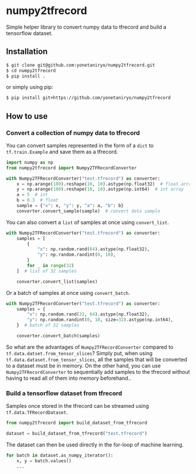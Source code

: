 # numpy2tfrecord

Simple helper library to convert numpy data to tfrecord and build a tensorflow dataset.

## Installation
```sh
$ git clone git@github.com:yonetaniryo/numpy2tfrecord.git
$ cd numpy2tfrecord
$ pip install .
```
or simply using pip:
```sh
$ pip install git+https://github.com/yonetaniryo/numpy2tfrecord
```


## How to use
### Convert a collection of numpy data to tfrecord

You can convert samples represented in the form of a `dict` to `tf.train.Example` and save them as a tfrecord.
```python
import numpy as np
from numpy2tfrecord import Numpy2TFRecordConverter

with Numpy2TFRecordConverter("test.tfrecord") as converter:
    x = np.arange(100).reshape(10, 10).astype(np.float32)  # float array
    y = np.arange(100).reshape(10, 10).astype(np.int64)  # int array
    a = 5  # int
    b = 0.3  # float
    sample = {"x": x, "y": y, "a": a, "b": b}
    converter.convert_sample(sample)  # convert data sample
```

You can also convert a `list` of samples at once using `convert_list`.
```python
with Numpy2TFRecordConverter("test.tfrecord") as converter:
    samples = [
        {
            "x": np.random.rand(64).astype(np.float32),
            "y": np.random.randint(0, 10),
        }
        for _ in range(32)
    ]  # list of 32 samples

    converter.convert_list(samples)
```

Or a batch of samples at once using `convert_batch`.
```python
with Numpy2TFRecordConverter("test.tfrecord") as converter:
    samples = {
        "x": np.random.rand(32, 64).astype(np.float32),
        "y": np.random.randint(0, 10, size=32).astype(np.int64),
    }  # batch of 32 samples

    converter.convert_batch(samples)
```

So what are the advantages of `Numpy2TFRecordConverter` compared to `tf.data.datset.from_tensor_slices`? 
Simply put, when using `tf.data.dataset.from_tensor_slices`, all the samples that will be converted to a dataset must be in memory. 
On the other hand, you can use `Numpy2TFRecordConverter` to sequentially add samples to the tfrecord without having to read all of them into memory beforehand..



### Build a tensorflow dataset from tfrecord
Samples once stored in the tfrecord can be streamed using `tf.data.TFRecordDataset`.

```python
from numpy2tfrecord import build_dataset_from_tfrecord

dataset = build_dataset_from_tfrecord("test.tfrecord")
```

The dataset can then be used directly in the for-loop of machine learning.

```python
for batch in dataset.as_numpy_iterator():
    x, y = batch.values()
    ...
```
